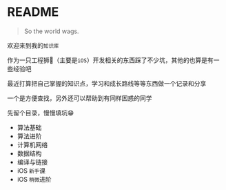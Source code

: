 # README

> So the world wags.

欢迎来到我的`知识库`

作为一只工程狮🦁️（主要是`iOS`）开发相关的东西踩了不少坑，其他的也算是有一些经验吧

最近打算把自己掌握的知识点，学习和成长路线等等东西做一个记录和分享

一个是方便查找，另外还可以帮助到有同样困惑的同学

先留个目录，慢慢填坑😁

- 算法基础
- 算法进阶
- 计算机网络
- 数据结构
- 编译与链接
- iOS `新手`课
- iOS `稍微`进阶
